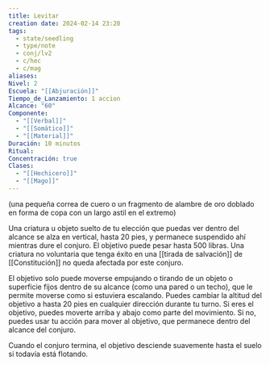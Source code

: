 ```yaml
---
title: Levitar
creation date: 2024-02-14 23:20
tags:
  - state/seedling
  - type/note
  - conj/lv2
  - c/hec
  - c/mag
aliases: 
Nivel: 2
Escuela: "[[Abjuración]]"
Tiempo_de_Lanzamiento: 1 accion
Alcance: "60"
Componente:
  - "[[Verbal]]"
  - "[[Somático]]"
  - "[[Material]]"
Duración: 10 minutos
Ritual: 
Concentración: true
Clases:
  - "[[Hechicero]]"
  - "[[Mago]]"
---
```

(una pequeña correa de cuero o un fragmento de alambre de oro doblado en forma de copa con un largo astil en el extremo)

Una criatura u objeto suelto de tu elección que puedas ver dentro del alcance se alza en vertical, hasta 20 pies, y permanece suspendido ahí mientras dure el conjuro. El objetivo puede pesar hasta 500 libras. Una criatura no voluntaria que tenga éxito en una [[tirada de salvación]] de [[Constitución]] no queda afectada por este conjuro.

El objetivo solo puede moverse empujando o tirando de un objeto o superficie fijos dentro de su alcance (como una pared o un techo), que le permite moverse como si estuviera escalando. Puedes cambiar la altitud del objetivo a hasta 20 pies en cualquier dirección durante tu turno. Si eres el objetivo, puedes moverte arriba y abajo como parte del movimiento. Si no, puedes usar tu acción para mover al objetivo, que permanece dentro del alcance del conjuro.

Cuando el conjuro termina, el objetivo desciende suavemente hasta el suelo si todavía está flotando.